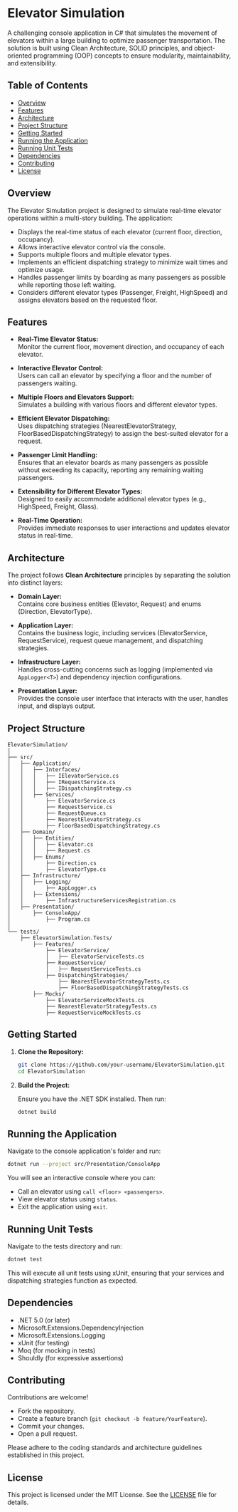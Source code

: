 # Elevator Simulation

A challenging console application in C# that simulates the movement of elevators within a large building to optimize passenger transportation. The solution is built using Clean Architecture, SOLID principles, and object-oriented programming (OOP) concepts to ensure modularity, maintainability, and extensibility.

## Table of Contents

- [Overview](#overview)
- [Features](#features)
- [Architecture](#architecture)
- [Project Structure](#project-structure)
- [Getting Started](#getting-started)
- [Running the Application](#running-the-application)
- [Running Unit Tests](#running-unit-tests)
- [Dependencies](#dependencies)
- [Contributing](#contributing)
- [License](#license)

## Overview

The Elevator Simulation project is designed to simulate real-time elevator operations within a multi-story building. The application:
- Displays the real-time status of each elevator (current floor, direction, occupancy).
- Allows interactive elevator control via the console.
- Supports multiple floors and multiple elevator types.
- Implements an efficient dispatching strategy to minimize wait times and optimize usage.
- Handles passenger limits by boarding as many passengers as possible while reporting those left waiting.
- Considers different elevator types (Passenger, Freight, HighSpeed) and assigns elevators based on the requested floor.

## Features

- **Real-Time Elevator Status:**  
  Monitor the current floor, movement direction, and occupancy of each elevator.

- **Interactive Elevator Control:**  
  Users can call an elevator by specifying a floor and the number of passengers waiting.

- **Multiple Floors and Elevators Support:**  
  Simulates a building with various floors and different elevator types.

- **Efficient Elevator Dispatching:**  
  Uses dispatching strategies (NearestElevatorStrategy, FloorBasedDispatchingStrategy) to assign the best-suited elevator for a request.

- **Passenger Limit Handling:**  
  Ensures that an elevator boards as many passengers as possible without exceeding its capacity, reporting any remaining waiting passengers.

- **Extensibility for Different Elevator Types:**  
  Designed to easily accommodate additional elevator types (e.g., HighSpeed, Freight, Glass).

- **Real-Time Operation:**  
  Provides immediate responses to user interactions and updates elevator status in real-time.

## Architecture

The project follows **Clean Architecture** principles by separating the solution into distinct layers:

- **Domain Layer:**  
  Contains core business entities (Elevator, Request) and enums (Direction, ElevatorType).

- **Application Layer:**  
  Contains the business logic, including services (ElevatorService, RequestService), request queue management, and dispatching strategies.

- **Infrastructure Layer:**  
  Handles cross-cutting concerns such as logging (implemented via `AppLogger<T>`) and dependency injection configurations.

- **Presentation Layer:**  
  Provides the console user interface that interacts with the user, handles input, and displays output.

## Project Structure

```
ElevatorSimulation/
│
├── src/
│   ├── Application/
│   │   ├── Interfaces/
│   │   │   ├── IElevatorService.cs
│   │   │   ├── IRequestService.cs
│   │   │   ├── IDispatchingStrategy.cs
│   │   ├── Services/
│   │       ├── ElevatorService.cs
│   │       ├── RequestService.cs
│   │       ├── RequestQueue.cs
│   │       ├── NearestElevatorStrategy.cs
│   │       ├── FloorBasedDispatchingStrategy.cs
│   ├── Domain/
│   │   ├── Entities/
│   │   │   ├── Elevator.cs
│   │   │   ├── Request.cs
│   │   ├── Enums/
│   │       ├── Direction.cs
│   │       ├── ElevatorType.cs
│   ├── Infrastructure/
│   │   ├── Logging/
│   │       ├── AppLogger.cs
│   │   ├── Extensions/
│   │       ├── InfrastructureServicesRegistration.cs
│   ├── Presentation/
│       ├── ConsoleApp/
│           ├── Program.cs
│
└── tests/
    ├── ElevatorSimulation.Tests/
        ├── Features/
            ├── ElevatorService/
            │   ├── ElevatorServiceTests.cs
            ├── RequestService/
            │   ├── RequestServiceTests.cs
            ├── DispatchingStrategies/
                ├── NearestElevatorStrategyTests.cs
                ├── FloorBasedDispatchingStrategyTests.cs
        ├── Mocks/
            ├── ElevatorServiceMockTests.cs
            ├── NearestElevatorStrategyTests.cs
            ├── RequestServiceMockTests.cs
```

## Getting Started

1. **Clone the Repository:**

   ```bash
   git clone https://github.com/your-username/ElevatorSimulation.git
   cd ElevatorSimulation
   ```

2. **Build the Project:**

   Ensure you have the .NET SDK installed. Then run:

   ```bash
   dotnet build
   ```

## Running the Application

Navigate to the console application's folder and run:

```bash
dotnet run --project src/Presentation/ConsoleApp
```

You will see an interactive console where you can:
- Call an elevator using `call <floor> <passengers>`.
- View elevator status using `status`.
- Exit the application using `exit`.

## Running Unit Tests

Navigate to the tests directory and run:

```bash
dotnet test
```

This will execute all unit tests using xUnit, ensuring that your services and dispatching strategies function as expected.

## Dependencies

- .NET 5.0 (or later)
- Microsoft.Extensions.DependencyInjection
- Microsoft.Extensions.Logging
- xUnit (for testing)
- Moq (for mocking in tests)
- Shouldly (for expressive assertions)

## Contributing

Contributions are welcome!  
- Fork the repository.
- Create a feature branch (`git checkout -b feature/YourFeature`).
- Commit your changes.
- Open a pull request.

Please adhere to the coding standards and architecture guidelines established in this project.

## License

This project is licensed under the MIT License. See the [LICENSE](LICENSE) file for details.
